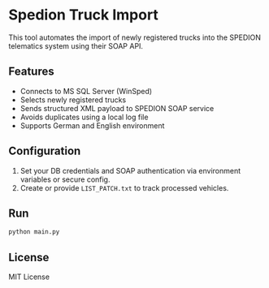 # Spedion Truck Import

This tool automates the import of newly registered trucks into the SPEDION telematics system using their SOAP API.

## Features

- Connects to MS SQL Server (WinSped)
- Selects newly registered trucks
- Sends structured XML payload to SPEDION SOAP service
- Avoids duplicates using a local log file
- Supports German and English environment

## Configuration

1. Set your DB credentials and SOAP authentication via environment variables or secure config.
2. Create or provide `LIST_PATCH.txt` to track processed vehicles.

## Run

```bash
python main.py
```

## License

MIT License
